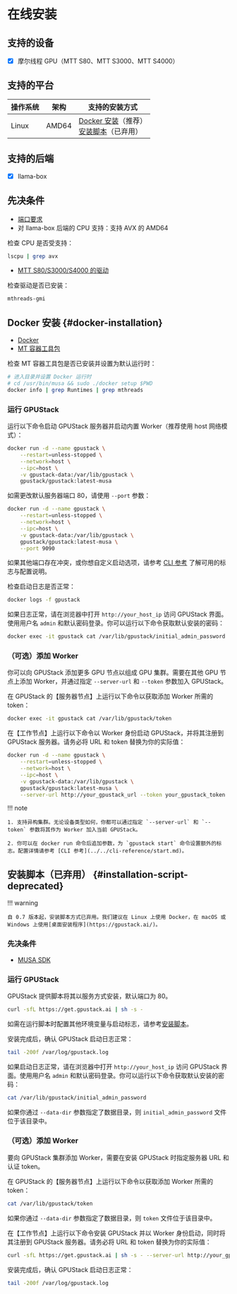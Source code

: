 # 在线安装

## 支持的设备

- [x] 摩尔线程 GPU（MTT S80、MTT S3000、MTT S4000）

## 支持的平台

| 操作系统 | 架构  | 支持的安装方式                                                                                                      |
| ------ | ----- | ------------------------------------------------------------------------------------------------------------------- |
| Linux  | AMD64 | [Docker 安装](#docker-installation)（推荐）<br>[安装脚本](#installation-script-deprecated)（已弃用） |

## 支持的后端

- [x] llama-box

## 先决条件

- [端口要求](../installation-requirements.md#port-requirements)
- 对 llama-box 后端的 CPU 支持：支持 AVX 的 AMD64

检查 CPU 是否受支持：

```bash
lscpu | grep avx
```

- [MTT S80/S3000/S4000 的驱动](https://developer.mthreads.com/sdk/download/musa)

检查驱动是否已安装：

```bash
mthreads-gmi
```

## Docker 安装 {#docker-installation}

- [Docker](https://docs.docker.com/engine/install/)
- [MT 容器工具包](https://developer.mthreads.com/sdk/download/CloudNative)

检查 MT 容器工具包是否已安装并设置为默认运行时：

```bash
# 进入目录并设置 Docker 运行时
# cd /usr/bin/musa && sudo ./docker setup $PWD
docker info | grep Runtimes | grep mthreads
```

### 运行 GPUStack

运行以下命令启动 GPUStack 服务器并启动内置 Worker（推荐使用 host 网络模式）：

```bash
docker run -d --name gpustack \
    --restart=unless-stopped \
    --network=host \
    --ipc=host \
    -v gpustack-data:/var/lib/gpustack \
    gpustack/gpustack:latest-musa
```

如需更改默认服务器端口 80，请使用 `--port` 参数：

```bash
docker run -d --name gpustack \
    --restart=unless-stopped \
    --network=host \
    --ipc=host \
    -v gpustack-data:/var/lib/gpustack \
    gpustack/gpustack:latest-musa \
    --port 9090
```

如果其他端口存在冲突，或你想自定义启动选项，请参考 [CLI 参考](../../cli-reference/start.md) 了解可用的标志与配置说明。

检查启动日志是否正常：

```bash
docker logs -f gpustack
```

如果日志正常，请在浏览器中打开 `http://your_host_ip` 访问 GPUStack 界面。使用用户名 `admin` 和默认密码登录。你可以运行以下命令获取默认安装的密码：

```bash
docker exec -it gpustack cat /var/lib/gpustack/initial_admin_password
```

### （可选）添加 Worker

你可以向 GPUStack 添加更多 GPU 节点以组成 GPU 集群。需要在其他 GPU 节点上添加 Worker，并通过指定 `--server-url` 和 `--token` 参数加入 GPUStack。

在 GPUStack 的【服务器节点】上运行以下命令以获取添加 Worker 所需的 token：

```bash
docker exec -it gpustack cat /var/lib/gpustack/token
```

在【工作节点】上运行以下命令以 Worker 身份启动 GPUStack，并将其注册到 GPUStack 服务器。请务必将 URL 和 token 替换为你的实际值：

```bash
docker run -d --name gpustack \
    --restart=unless-stopped \
    --network=host \
    --ipc=host \
    -v gpustack-data:/var/lib/gpustack \
    gpustack/gpustack:latest-musa \
    --server-url http://your_gpustack_url --token your_gpustack_token
```

!!! note

    1. 支持异构集群。无论设备类型如何，你都可以通过指定 `--server-url` 和 `--token` 参数将其作为 Worker 加入当前 GPUStack。
    
    2. 你可以在 docker run 命令后追加参数，为 `gpustack start` 命令设置额外的标志。配置详情请参考 [CLI 参考](../../cli-reference/start.md)。

## 安装脚本（已弃用） {#installation-script-deprecated}

!!! warning

    自 0.7 版本起，安装脚本方式已弃用。我们建议在 Linux 上使用 Docker，在 macOS 或 Windows 上使用[桌面安装程序](https://gpustack.ai/)。

### 先决条件

- [MUSA SDK](https://developer.mthreads.com/sdk/download/musa)

### 运行 GPUStack

GPUStack 提供脚本将其以服务方式安装，默认端口为 80。

```bash
curl -sfL https://get.gpustack.ai | sh -s -
```

如需在运行脚本时配置其他环境变量与启动标志，请参考[安装脚本](../installation-script.md)。

安装完成后，确认 GPUStack 启动日志正常：

```bash
tail -200f /var/log/gpustack.log
```

如果启动日志正常，请在浏览器中打开 `http://your_host_ip` 访问 GPUStack 界面。使用用户名 `admin` 和默认密码登录。你可以运行以下命令获取默认安装的密码：

```bash
cat /var/lib/gpustack/initial_admin_password
```

如果你通过 `--data-dir` 参数指定了数据目录，则 `initial_admin_password` 文件位于该目录中。

### （可选）添加 Worker

要向 GPUStack 集群添加 Worker，需要在安装 GPUStack 时指定服务器 URL 和认证 token。

在 GPUStack 的【服务器节点】上运行以下命令以获取添加 Worker 所需的 token：

```bash
cat /var/lib/gpustack/token
```

如果你通过 `--data-dir` 参数指定了数据目录，则 `token` 文件位于该目录中。

在【工作节点】上运行以下命令安装 GPUStack 并以 Worker 身份启动，同时将其注册到 GPUStack 服务器。请务必将 URL 和 token 替换为你的实际值：

```bash
curl -sfL https://get.gpustack.ai | sh -s - --server-url http://your_gpustack_url --token your_gpustack_token
```

安装完成后，确认 GPUStack 启动日志正常：

```bash
tail -200f /var/log/gpustack.log
```